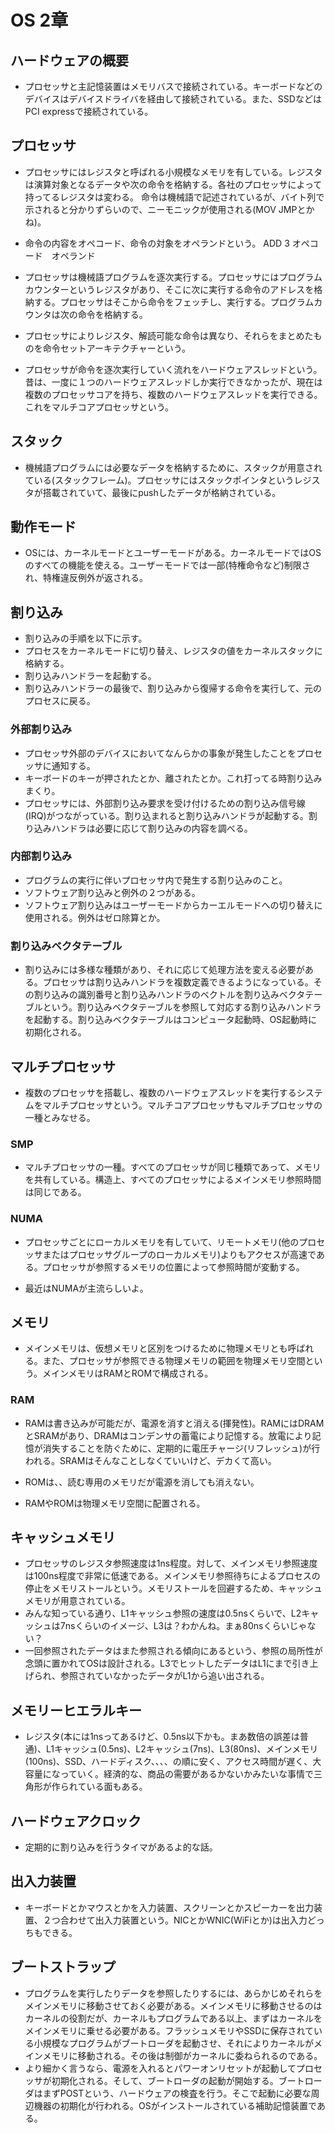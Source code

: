 # OS 2章
## ハードウェアの概要
- プロセッサと主記憶装置はメモリバスで接続されている。キーボードなどのデバイスはデバイスドライバを経由して接続されている。また、SSDなどはPCI expressで接続されている。

## プロセッサ
- プロセッサにはレジスタと呼ばれる小規模なメモリを有している。レジスタは演算対象となるデータや次の命令を格納する。各社のプロセッサによって持ってるレジスタは変わる。
命令は機械語で記述されているが、バイト列で示されると分かりずらいので、ニーモニックが使用される(MOV JMPとかね)。

- 命令の内容をオペコード、命令の対象をオペランドという。
ADD 3
オペコード　オペランド

- プロセッサは機械語プログラムを逐次実行する。プロセッサにはプログラムカウンターというレジスタがあり、そこに次に実行する命令のアドレスを格納する。プロセッサはそこから命令をフェッチし、実行する。プログラムカウンタは次の命令を格納する。
- プロセッサによりレジスタ、解読可能な命令は異なり、それらをまとめたものを命令セットアーキテクチャーという。

- プロセッサが命令を逐次実行していく流れをハードウェアスレッドという。昔は、一度に１つのハードウェアスレッドしか実行できなかったが、現在は複数のプロセッサコアを持ち、複数のハードウェアスレッドを実行できる。これをマルチコアプロセッサという。

## スタック
- 機械語プログラムには必要なデータを格納するために、スタックが用意されている(スタックフレーム)。プロセッサにはスタックポインタというレジスタが搭載されていて、最後にpushしたデータが格納されている。

## 動作モード
- OSには、カーネルモードとユーザーモードがある。カーネルモードではOSのすべての機能を使える。ユーザーモードでは一部(特権命令など)制限され、特権違反例外が返される。

## 割り込み
- 割り込みの手順を以下に示す。
- プロセスをカーネルモードに切り替え、レジスタの値をカーネルスタックに格納する。
- 割り込みハンドラーを起動する。
- 割り込みハンドラーの最後で、割り込みから復帰する命令を実行して、元のプロセスに戻る。

### 外部割り込み
- プロセッサ外部のデバイスにおいてなんらかの事象が発生したことをプロセッサに通知する。
- キーボードのキーが押されたとか、離されたとか。これ打ってる時割り込みまくり。
- プロセッサには、外部割り込み要求を受け付けるための割り込み信号線(IRQ)がつながっている。割り込まれると割り込みハンドラが起動する。割り込みハンドラは必要に応じて割り込みの内容を調べる。

### 内部割り込み
- プログラムの実行に伴いプロセッサ内で発生する割り込みのこと。
- ソフトウェア割り込みと例外の２つがある。
- ソフトウェア割り込みはユーザーモードからカーエルモードへの切り替えに使用される。例外はゼロ除算とか。

### 割り込みベクタテーブル
- 割り込みには多様な種類があり、それに応じて処理方法を変える必要がある。プロセッサは割り込みハンドラを複数定義できるようになっている。その割り込みの識別番号と割り込みハンドラのベクトルを割り込みベクタテーブルという。割り込みベクタテーブルを参照して対応する割り込みハンドラを起動する。割り込みベクタテーブルはコンピュータ起動時、OS起動時に初期化される。

## マルチプロセッサ
- 複数のプロセッサを搭載し、複数のハードウェアスレッドを実行するシステムをマルチプロセッサという。マルチコアプロセッサもマルチプロセッサの一種とみなせる。
### SMP 
- マルチプロセッサの一種。すべてのプロセッサが同じ種類であって、メモリを共有している。構造上、すべてのプロセッサによるメインメモリ参照時間は同じである。
### NUMA 
- プロセッサごとにローカルメモリを有していて、リモートメモリ(他のプロセッサまたはプロセッサグループのローカルメモリ)よりもアクセスが高速である。プロセッサが参照するメモリの位置によって参照時間が変動する。

- 最近はNUMAが主流らしいよ。

## メモリ
- メインメモリは、仮想メモリと区別をつけるために物理メモリとも呼ばれる。また、プロセッサが参照できる物理メモリの範囲を物理メモリ空間という。メインメモリはRAMとROMで構成される。
### RAM
- RAMは書き込みが可能だが、電源を消すと消える(揮発性)。RAMにはDRAMとSRAMがあり、DRAMはコンデンサの蓄電により記憶する。放電により記憶が消失することを防ぐために、定期的に電圧チャージ(リフレッシュ)が行われる。SRAMはそんなことしなくていいけど、デカくて高い。
- ROMは、、読む専用のメモリだが電源を消しても消えない。

- RAMやROMは物理メモリ空間に配置される。

## キャッシュメモリ
- プロセッサのレジスタ参照速度は1ns程度。対して、メインメモリ参照速度は100ns程度で非常に低速である。メインメモリ参照待ちによるプロセスの停止をメモリストールという。メモリストールを回避するため、キャッシュメモリが用意されている。
- みんな知っている通り、L1キャッシュ参照の速度は0.5nsくらいで、L2キャッシュは7nsくらいのイメージ、L3は？わかんね。まぁ80nsくらいじゃない？
- 一回参照されたデータはまた参照される傾向にあるという、参照の局所性が念頭に置かれてOSは設計される。L3でヒットしたデータはL1にまで引き上げられ、参照されていなかったデータがL1から追い出される。

## メモリーヒエラルキー
- レジスタ(本には1nsってあるけど、0.5ns以下かも。まあ数倍の誤差は普通)、L1キャッシュ(0.5ns)、L2キャッシュ(7ns)、L3(80ns)、メインメモリ(100ns)、SSD、ハードディスク、、、、の順に安く、アクセス時間が遅く、大容量になっていく。経済的な、商品の需要があるかないかみたいな事情で三角形が作られている面もある。

## ハードウェアクロック
- 定期的に割り込みを行うタイマがあるよ的な話。

## 出入力装置
- キーボードとかマウスとかを入力装置、スクリーンとかスピーカーを出力装置、２つ合わせて出入力装置という。NICとかWNIC(WiFiとか)は出入力どっちもできる。

## ブートストラップ
- プログラムを実行したりデータを参照したりするには、あらかじめそれらをメインメモリに移動させておく必要がある。メインメモリに移動させるのはカーネルの役割だが、カーネルもプログラムである以上、まずはカーネルをメインメモリに乗せる必要がある。フラッシュメモリやSSDに保存されている小規模なプログラムがブートローダを起動させ、それによりカーネルがメインメモリに移動される。その後は制御がカーネルに委ねられるのである。
- より細かく言うなら、電源を入れるとパワーオンリセットが起動してプロセッサが初期化される。そして、ブートローダの起動が開始する。ブートローダはまずPOSTという、ハードウェアの検査を行う。そこで起動に必要な周辺機器の初期化が行われる。OSがインストールされている補助記憶装置である。






















